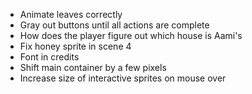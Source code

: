- Animate leaves correctly
- Gray out buttons until all actions are complete
- How does the player figure out which house is Aami's
- Fix honey sprite in scene 4
- Font in credits
- Shift main container by a few pixels
- Increase size of interactive sprites on mouse over
 
